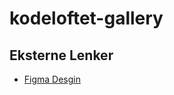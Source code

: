 # kodeloftet-gallery

## Eksterne Lenker
- [Figma Desgin](https://www.figma.com/file/AVS0H7QMA9w3AZG1cd332j/Gruppe-8-Figma-Intro?type=design&node-id=0-1&mode=design&t=IPdyktfDEbdnfCyE-0)